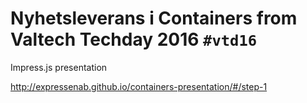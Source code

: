 # Nyhetsleverans i  Containers from Valtech Techday 2016 `#vtd16`
Impress.js presentation

http://expressenab.github.io/containers-presentation/#/step-1
